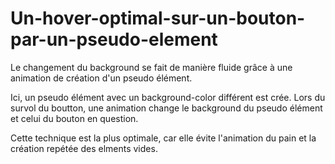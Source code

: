 # Un-hover-optimal-sur-un-bouton-par-un-pseudo-element
Le changement du background se fait de manière fluide grâce à une animation de création d'un pseudo élément.

Ici, un pseudo élément avec un background-color différent est crée. Lors du survol du boutton, une animation
change le background du pseudo élément et celui du bouton en question.

Cette technique est la plus optimale, car elle évite l'animation du pain et la création repétée des elments vides.
